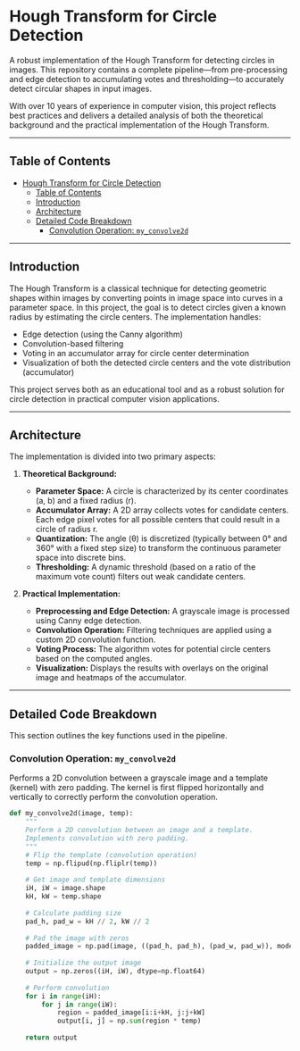# Hough Transform for Circle Detection

A robust implementation of the Hough Transform for detecting circles in images. This repository contains a complete pipeline—from pre-processing and edge detection to accumulating votes and thresholding—to accurately detect circular shapes in input images.

With over 10 years of experience in computer vision, this project reflects best practices and delivers a detailed analysis of both the theoretical background and the practical implementation of the Hough Transform.

---

## Table of Contents

- [Hough Transform for Circle Detection](#hough-transform-for-circle-detection)
  - [Table of Contents](#table-of-contents)
  - [Introduction](#introduction)
  - [Architecture](#architecture)
  - [Detailed Code Breakdown](#detailed-code-breakdown)
    - [Convolution Operation: `my_convolve2d`](#convolution-operation-my_convolve2d)

---

## Introduction

The Hough Transform is a classical technique for detecting geometric shapes within images by converting points in image space into curves in a parameter space. In this project, the goal is to detect circles given a known radius by estimating the circle centers. The implementation handles:

- Edge detection (using the Canny algorithm)
- Convolution-based filtering
- Voting in an accumulator array for circle center determination
- Visualization of both the detected circle centers and the vote distribution (accumulator)

This project serves both as an educational tool and as a robust solution for circle detection in practical computer vision applications.

---

## Architecture

The implementation is divided into two primary aspects:

1. **Theoretical Background:**
   - **Parameter Space:** A circle is characterized by its center coordinates (a, b) and a fixed radius (r).
   - **Accumulator Array:** A 2D array collects votes for candidate centers. Each edge pixel votes for all possible centers that could result in a circle of radius r.
   - **Quantization:** The angle (θ) is discretized (typically between 0° and 360° with a fixed step size) to transform the continuous parameter space into discrete bins.
   - **Thresholding:** A dynamic threshold (based on a ratio of the maximum vote count) filters out weak candidate centers.

2. **Practical Implementation:**
   - **Preprocessing and Edge Detection:** A grayscale image is processed using Canny edge detection.
   - **Convolution Operation:** Filtering techniques are applied using a custom 2D convolution function.
   - **Voting Process:** The algorithm votes for potential circle centers based on the computed angles.
   - **Visualization:** Displays the results with overlays on the original image and heatmaps of the accumulator.

---

## Detailed Code Breakdown

This section outlines the key functions used in the pipeline.

### Convolution Operation: `my_convolve2d`

Performs a 2D convolution between a grayscale image and a template (kernel) with zero padding. The kernel is first flipped horizontally and vertically to correctly perform the convolution operation.

```python
def my_convolve2d(image, temp):
    """
    Perform a 2D convolution between an image and a template.
    Implements convolution with zero padding.
    """
    # Flip the template (convolution operation)
    temp = np.flipud(np.fliplr(temp))
    
    # Get image and template dimensions
    iH, iW = image.shape
    kH, kW = temp.shape
    
    # Calculate padding size
    pad_h, pad_w = kH // 2, kW // 2
    
    # Pad the image with zeros
    padded_image = np.pad(image, ((pad_h, pad_h), (pad_w, pad_w)), mode="constant", constant_values=0)
    
    # Initialize the output image
    output = np.zeros((iH, iW), dtype=np.float64)
    
    # Perform convolution
    for i in range(iH):
        for j in range(iW):
            region = padded_image[i:i+kH, j:j+kW]
            output[i, j] = np.sum(region * temp)
    
    return output
